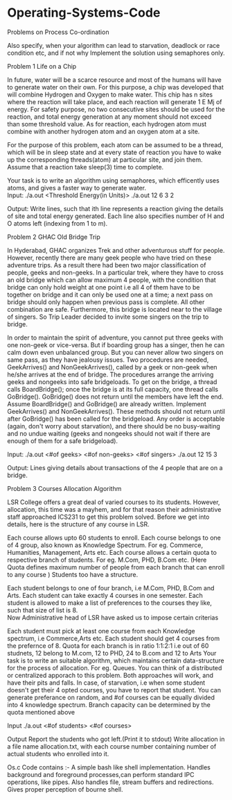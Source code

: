 # Operating-Systems-Code

Problems on Process Co-ordination

Also specify, when your algorithm can lead to starvation, deadlock or race condition etc, and if not why
Implement the solution using semaphores only. 

Problem 1 Life on a Chip

In future, water will be a scarce resource and most of the humans will have to generate water on their own.
For this purpose, a chip was developed that will combine Hydrogen and Oxygen to make water. This chip
has n sites where the reaction will take place, and each reaction will generate 1 E Mj of energy.  For safety
purpose, no two consecutive sites should be used for the reaction, and total energy generation at any moment
should not exceed than some threshold value. As for reaction, each hydrogen atom must combine with another hydrogen atom and an oxygen atom at a site.

For the purpose of this problem, each atom can be assumed to be a thread, which will be in sleep state and at every state of reaction you have to wake up the corresponding threads(atom) at particular site, and join them. Assume that a reaction take sleep(3) time to complete.

Your task is to write an algorithm using semaphores, which efficently uses atoms, and gives a faster way to generate water.       
 Input:
./a.out <No of H atoms> <No of O atoms> <No of sites> <Threshold  Energy(in Units)>
./a.out 12 6 3 2

Output:
Write lines, such that ith line represents a reaction giving the details of site and total energy generated. Each line also specifies number of H and O atoms left (indexing from 1 to m).



Problem 2 GHAC Old Bridge Trip

In Hyderabad, GHAC organizes Trek and other adventurous stuff for people. However, recently there are
many geek people who have tried on these adventure trips. As a result there had been two major classification
of people, geeks and non-geeks. In a particular trek, where they have to cross an old bridge which can allow maximum 4 people, with the condition that bridge can only hold weight at one point i.e all 4 of them have to be together on bridge and it  can only be used one at a time; a next pass on bridge should only happen when
previous pass is complete. All other combination are safe. Furthermore, this bridge is located near to the
village of singers. So Trip Leader decided to invite some singers on the trip to bridge. 

In order to maintain the spirit of adventure, you cannot put three geeks with one non-geek or vice-versa.
But if boarding group has a singer, then he can calm down even unbalanced group. But you can never allow
two singers on same pass, as they have jealousy issues.   Two procedures are needed, GeekArrives() and NonGeekArrives(), called by a geek or non-geek when he/she arrives at the end of bridge. The procedures
arrange the arriving geeks and nongeeks into safe bridgeloads. To get on the bridge, a thread calls
BoardBridge(); once the bridge is at its full capacity, one thread calls GoBridge(). GoBridge() does not return
until the members have left the end. Assume BoardBridge() and GoBridge() are already written. Implement GeekArrives() and NonGeekArrives(). These methods should not return until after GoBridge() has been called
for the bridgeload. Any order is acceptable (again, don't worry about starvation), and there should be no
busy-waiting and no undue waiting (geeks and nongeeks should not wait if there are enough of them for a safe bridgeload).  

Input:
./a.out <#of geeks> <#of non-geeks> <#of singers>
./a.out 12 15 3

Output:
Lines giving details about transactions of the 4 people that are on a bridge. 



Problem 3 Courses Allocation Algorithm

LSR College offers a great deal of varied courses to its students. However, allocation, this time was a mayhem, and for that reason their administrative staff approached ICS231 to get this problem solved. Before we get into details, here is the structure of any course in LSR.

Each course allows upto 60 students to enroll.
Each course belongs to one of 4 group, also known as Knowledge Spectrum. For eg. Commerce,
Humanities, Management, Arts etc.
Each course allows a certain quota to respective branch of students.  For eg.  M.Com, PHD, B.Com etc.
(Here Quota defines maximum number of people from each branch that can enroll to any course )
Students too have a structure.

Each student belongs to one of four branch, i.e M.Com, PHD, B.Com and Arts.
Each student can take exactly 4 courses in one semester.
Each student is allowed to make a list of preferences to the courses they like, such that size of list is 8.  
Now Administrative head of LSR have asked us to impose certain criterias

Each student must pick at least one course from each  Knowledge spectrum, i.e Commerce,Arts etc.
Each student should get 4 courses from the prefernce of 8.
Quota for each branch is in ratio 1:1:2:1 i.e out of 60 studnets, 12 belong to M.com, 12 to PHD, 24 to B.com
and 12 to Arts
Your task is to write an suitable algorithm, which maintains certain data-structure for the process of allocation.
For eg. Queues. You can think of a distributed or centralized apporach to this problem. Both approaches will work, and have their pits and falls. In case, of starvation, i.e when some student doesn't get their 4 opted courses, you have to report that student.   You can generate preferance on random, and #of courses can be equally divided into 4 knowledge spectrum. Branch capacity can be determined by the quota mentioned above

Input
./a.out <#of students> <#of courses>

Output
Report the students who got left.(Print it to stdout)
Write allocation in a file name allocation.txt, with each course number containing number of actual students who enrolled into it.



Os.c Code contains :-
A simple bash like shell implementation. Handles background and foreground processes,can perform standard IPC operations, like pipes. Also handles file, stream buffers and redirections. Gives proper perception of bourne shell.
